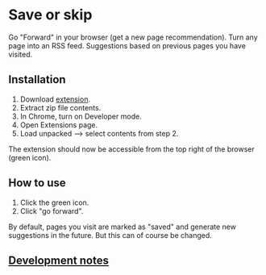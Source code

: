 # Save or skip

Go "Forward" in your browser (get a new page recommendation). Turn any page into an RSS feed. Suggestions based on previous pages you have visited.

## Installation

1. Download <a href='https://github.com/opowell/saveorskip/raw/master/dist-zip/saveorskip-v1.0.8.zip'>extension</a>.
2. Extract zip file contents.
3. In Chrome, turn on Developer mode.
4. Open Extensions page.
5. Load unpacked --> select contents from step 2.

The extension should now be accessible from the top right of the browser (green icon).

## How to use

1. Click the green icon.
2. Click "go forward".

By default, pages you visit are marked as "saved" and generate new suggestions in the future. But this can of course be changed.

## <a href='DEVNOTES.md'>Development notes</a>
